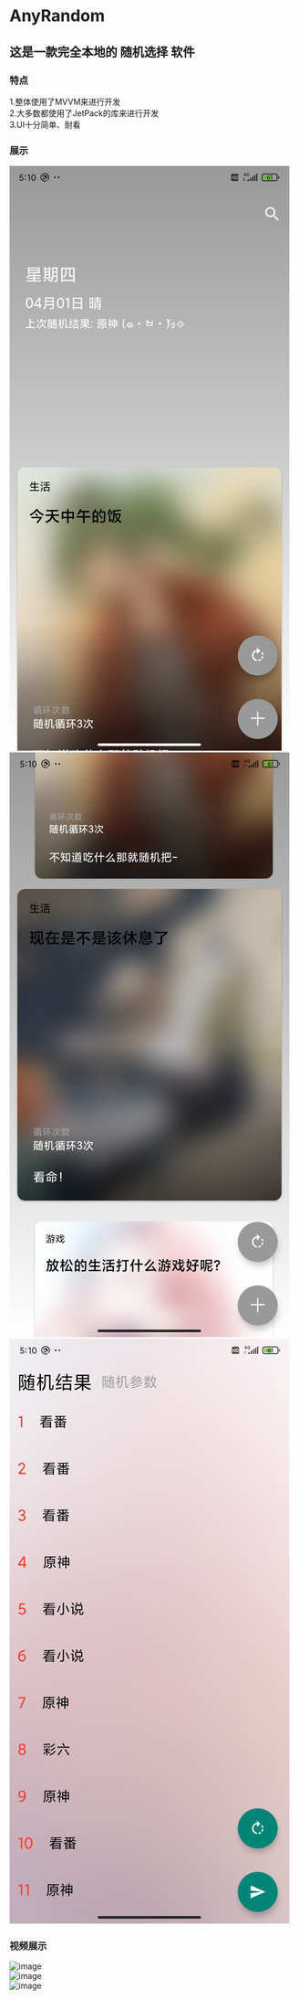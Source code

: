 # AnyRandom
## 这是一款完全本地的 随机选择 软件
### 特点<br>
  1.整体使用了MVVM来进行开发<br>
  2.大多数都使用了JetPack的库来进行开发<br>
  3.UI十分简单、耐看<br>
  
 ### 展示
 ![image](https://github.com/brokes6/AnyRandom/blob/master/app/src/showImage/photo_1.jpg)<br>
 ![image](https://github.com/brokes6/AnyRandom/blob/master/app/src/showImage/photo_2.jpg)<br>
 ![image](https://github.com/brokes6/AnyRandom/blob/master/app/src/showImage/photo_3.jpg)<br>
 ### 视频展示<br>
 ![image](https://github.com/brokes6/AnyRandom/blob/master/app/src/showImage/home.gif)<br>
 ![image](https://github.com/brokes6/AnyRandom/blob/master/app/src/showImage/add.gif)<br>
 ![image](https://github.com/brokes6/AnyRandom/blob/master/app/src/showImage/random.gif)<br>
